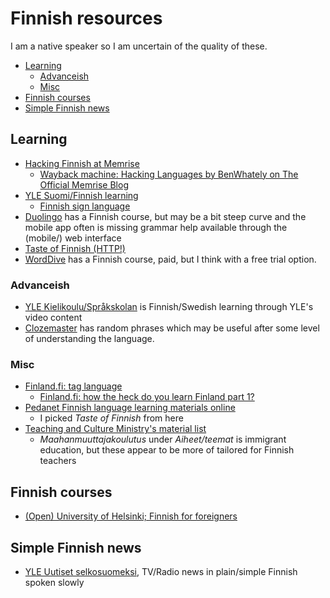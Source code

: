 <!--
SPDX-FileCopyrightText: 2023 Aminda Suomalainen

SPDX-License-Identifier: CC0-1.0
-->

# Finnish resources

I am a native speaker so I am uncertain of the quality of these.

<!-- START doctoc generated TOC please keep comment here to allow auto update -->
<!-- DON'T EDIT THIS SECTION, INSTEAD RE-RUN doctoc TO UPDATE -->

- [Learning](#learning)
  - [Advanceish](#advanceish)
  - [Misc](#misc)
- [Finnish courses](#finnish-courses)
- [Simple Finnish news](#simple-finnish-news)

<!-- END doctoc generated TOC please keep comment here to allow auto update -->

## Learning

- [Hacking Finnish at Memrise](https://app.memrise.com/course/134598/hacking-finnish/)
  - [Wayback machine: Hacking Languages by BenWhately on The Official Memrise Blog](https://web.archive.org/web/20160118103207/http://www.memrise.com/blog/hacking-languages/)
- [YLE Suomi/Finnish learning](https://yle.fi/aihe/artikkeli/2015/12/15/suomi-finnish)
  - [Finnish sign language](https://yle.fi/aihe/artikkeli/2015/12/15/viittomakieli)
- [Duolingo](https://duolingo.com/) has a Finnish course, but may be a bit
  steep curve and the mobile app often is missing grammar help available
  through the (mobile/) web interface
- [Taste of Finnish (HTTP!)](http://tasteoffinnish.fi/)
- [WordDive](https://www.worddive.com/en/) has a Finnish course, paid, but
  I think with a free trial option.

### Advanceish

- [YLE Kielikoulu/Språkskolan](https://yle.fi/aihe/kielikoulu-sprakskolan)
  is Finnish/Swedish learning through YLE's video content
- [Clozemaster](https://www.clozemaster.com/) has random phrases which may
  be useful after some level of understanding the language.

### Misc

- [Finland.fi: tag language](https://finland.fi/tag/language/)
  - [Finland.fi: how the heck do you learn Finland part 1?](https://finland.fi/life-society/how-the-heck-do-you-learn-finnish-part-1/)
- [Pedanet Finnish language learning materials online](https://peda.net/kuopio/kansalaisopisto/kielet/sal/skol)
  - I picked _Taste of Finnish_ from here
- [Teaching and Culture Ministry's material list](https://www.oph.fi/fi/tilastot-ja-julkaisut/julkaisut?publication_type%5BOppimateriaali%5D=Oppimateriaali#)
  - _Maahanmuuttajakoulutus_ under _Aiheet/teemat_ is immigrant education,
    but these appear to be more of tailored for Finnish teachers

## Finnish courses

- [(Open) University of Helsinki; Finnish for foreigners](https://www.helsinki.fi/en/admissions-and-education/open-university/open-university-studies-degree-programme/languages-and-literatures-finland/finnish-foreigners)

## Simple Finnish news

- [YLE Uutiset selkosuomeksi](https://yle.fi/uutiset/osasto/selkouutiset/),
  TV/Radio news in plain/simple Finnish spoken slowly
